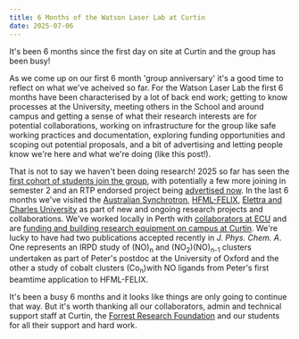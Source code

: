 ```yaml
---
title: 6 Months of the Watson Laser Lab at Curtin
date: 2025-07-06
---
```


It's been 6 months since the first day on site at Curtin and the group has been busy!

<!--More-->

As we come up on our first 6 month 'group anniversary' it's a good time to reflect on what we've acheived so far. For the Watson Laser Lab the first 6 months have been characterised by a lot of back end work; getting to know processes at the University, meeting others in the School and around campus and getting a sense of what their research interests are for potential collaborations, working on infrastructure for the group like safe working practices and documentation, exploring funding opportunities and scoping out potential proposals, and a bit of advertising and letting people know we're here and what we're doing (like this post!).

That is not to say we haven't been doing research! 2025 so far has seen the [first cohort of students join the group](https://watsonlaserlab.com/post/25-02-28-new-group-members/), with potentially a few more joining in semester 2 and an RTP endorsed project being [advertised now](https://watsonlaserlab.com/team/vacancies/). In the last 6 months we've visited the [Australian Synchrotron](https://watsonlaserlab.com/post/25-02-16-bsx-beamtime/), [HFML-FELIX](https://watsonlaserlab.com/post/25-05-17-felix-visit-2025/), [Elettra and Charles University](https://watsonlaserlab.com/post/25-05-26-elettra-beamtime/) as part of new and ongoing research projects and collaborations. We've worked locally in Perth with [collaborators at ECU](https://watsonlaserlab.com/post/25-04-22-visit-to-ecu/) and are [funding and building research equipment on campus at Curtin](https://watsonlaserlab.com/post/25-05-06-emcr-trailblazer/). We're lucky to have had two publications accepted recently in <em>J. Phys. Chem. A</em>. One represents an IRPD study of (NO)<sub>n</sub> and (NO<sub>2</sub>)(NO)<sub>n-1</sub> clusters undertaken as part of Peter's postdoc at the University of Oxford and the other a study of cobalt clusters (Co<sub>n</sub>)with NO ligands from Peter's first beamtime application to HFML-FELIX.

It's been a busy 6 months and it looks like things are only going to continue that way. But it's worth thanking all our collaborators, admin and technical support staff at Curtin, the [Forrest Research Foundation](https://forrestresearch.org.au/) and our students for all their support and hard work.
